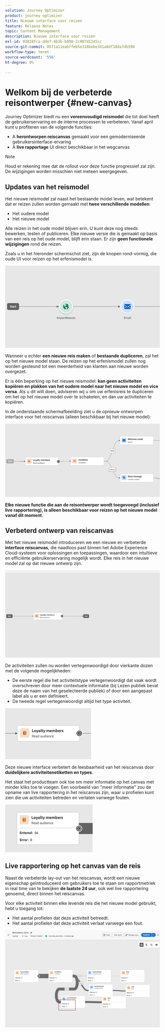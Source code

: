 ```yaml
---
solution: Journey Optimizer
product: journey optimizer
title: Nieuwe interface voor reizen
feature: Release Notes
topic: Content Management
description: Nieuwe interface voor reizen
exl-id: 03828fca-dde7-4b3b-b890-2c007d1245cc
source-git-commit: 0571a11eabffeb5e318bebe341a8df18da7db598
workflow-type: tm+mt
source-wordcount: '556'
ht-degree: 0%

---
```


# Welkom bij de verbeterde reisontwerper {#new-canvas}

Journey Optimizer biedt nu een **vereenvoudigd reismodel** die tot doel heeft de gebruikerservaring en de interne processen te verbeteren. Vanaf april kunt u profiteren van de volgende functies:

* A **herontworpen reiscanvas** gemaakt voor een gemoderniseerde gebruikersinterface-ervaring
* A **live rapportage** UI direct beschikbaar in het wegcanvas

>[!NOTE]
>
>Houd er rekening mee dat de rollout voor deze functie progressief zal zijn. De wijzigingen worden misschien niet meteen weergegeven.

## Updates van het reismodel

Het nieuwe reismodel zal naast het bestaande model leven, wat betekent dat er reizen zullen worden gemaakt met **twee verschillende modellen**:

* Het oudere model
* Het nieuwe model

Alle reizen in het oude model blijven erin. U kunt deze nog steeds bewerken, testen of publiceren. Elke nieuwe versie die is gemaakt op basis van een reis op het oude model, blijft erin staan. Er zijn **geen functionele wijzigingen** rond die reizen.

Zoals u in het hieronder schermschot ziet, zijn de knopen rond-vormig, die oude UI voor reizen op het erfenismodel is.

![](assets/new-canvas.png)

Wanneer u echter **een nieuwe reis maken** of **bestaande dupliceren**, zal het op het nieuwe model staan. De reizen op het erfenismodel zullen nog worden gesteund tot een meerderheid van klanten aan nieuwe worden overgezet.

Er is één beperking op het nieuwe reismodel: **kan geen activiteiten kopiëren en plakken van het oudere model naar het nieuwe model en vice versa**. Als u dit wilt doen, adviseren wij u om uw erfenisreis te dupliceren om het op het nieuwe model over te schakelen, en dan uw activiteiten te kopiëren.

In de onderstaande schermafbeelding ziet u de opnieuw ontworpen interface voor het reiscanvas (alleen beschikbaar bij het nieuwe model):

![](assets/new-canvas2.png)

**Elke nieuwe functie die aan de reisontwerper wordt toegevoegd (inclusief live rapportering), is alleen beschikbaar voor reizen op het nieuwe model vanaf dit moment.**

## Verbeterd ontwerp van reiscanvas

Met het nieuwe reismodel introduceren we een nieuwe en verbeterde **interface reiscanvas**, die naadloos past binnen het Adobe Experience Cloud-systeem voor oplossingen en toepassingen, waardoor een intuïtieve en efficiënte gebruikerservaring mogelijk wordt. Elke reis in het nieuwe model zal op dat nieuwe ontwerp zijn.

![](assets/new-canvas3.gif)

De activiteiten zullen nu worden vertegenwoordigd door vierkante dozen met de volgende mogelijkheden:

* De eerste regel die het activiteitstype vertegenwoordigt dat vaak wordt overschreven door meer contextuele informatie (bij Lezen publiek bevat deze de naam van het geselecteerde publiek) of door een aangepast label als u er een definieert.
* De tweede regel vertegenwoordigt altijd het type activiteit.

![](assets/new-canvas4.png)

Deze nieuwe interface verbetert de leesbaarheid van het reiscanvas door **duidelijkere activiteitenetiketten en types**.

Het staat het productteam ook toe om meer informatie op het canvas met minder kliks toe te voegen. Een voorbeeld van &quot;meer informatie&quot; zou de opname van live rapportering in het reiscanvas zijn, waar u profielen kunt zien die uw activiteiten betreden en verlaten vanwege fouten.

![](assets/new-canvas5.png)

## Live rapportering op het canvas van de reis

Naast de verbeterde lay-out van het reiscanvas, wordt een nieuwe eigenschap geïntroduceerd om gebruikers toe te staan om rapportmetriek in real time van te bekijken **de laatste 24 uur**, ook wel live rapportering genoemd, direct binnen het reiscanvas.

Voor elke activiteit binnen elke levende reis die het nieuwe model gebruikt, hebt u toegang tot:


* Het aantal profielen dat deze activiteit betreedt.
* Het aantal profielen dat deze activiteit verlaat vanwege een fout.

![](assets/new-canvas6bis.png)

<!--`
With every live journey on the new model, you will be able to see two types of "last 24 hours" reporting information:

* On a **new insert**, you will see:
    * The number of profiles that have been exported for audience-triggered journeys. You will see the number of profiles available in the last export job alongside the time when that export has been made.
    * The number of profiles who exited the journey
    * The percentage of errors
    ![](assets/new-canvas7.png)
* **On each activity**, you will see the number of profiles who entered that activity and the number who exited because of an error:
    ![](assets/new-canvas8.png)
-->
<!--
Please note that you may see differences between the number of exported profiles and the number of profiles flowing through the journey. The exported profiles count only provides information about the last export job being made while the number of profiles entering an activity only contains profiles who did it in the last 24 hours. This can especially be visible on recurring daily journeys as there could be a data overlap between two days.
-->

